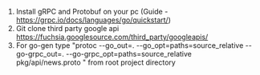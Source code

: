 1. Install gRPC and Protobuf on your pc (Guide - https://grpc.io/docs/languages/go/quickstart/)
2. Git clone third party google api https://fuchsia.googlesource.com/third_party/googleapis/
3. For go-gen type "protoc --go_out=. --go_opt=paths=source_relative     --go-grpc_out=. --go-grpc_opt=paths=source_relative     pkg/api/news.proto
   " from root project directory